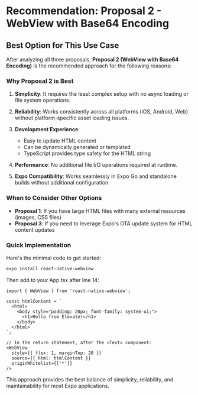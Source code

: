 # Recommendation: Proposal 2 - WebView with Base64 Encoding

## Best Option for This Use Case

After analyzing all three proposals, **Proposal 2 (WebView with Base64 Encoding)** is the recommended approach for the following reasons:

### Why Proposal 2 is Best

1. **Simplicity**: It requires the least complex setup with no async loading or file system operations.

2. **Reliability**: Works consistently across all platforms (iOS, Android, Web) without platform-specific asset loading issues.

3. **Development Experience**: 
   - Easy to update HTML content
   - Can be dynamically generated or templated
   - TypeScript provides type safety for the HTML string

4. **Performance**: No additional file I/O operations required at runtime.

5. **Expo Compatibility**: Works seamlessly in Expo Go and standalone builds without additional configuration.

### When to Consider Other Options

- **Proposal 1**: If you have large HTML files with many external resources (images, CSS files)
- **Proposal 3**: If you need to leverage Expo's OTA update system for HTML content updates

### Quick Implementation

Here's the minimal code to get started:

```bash
expo install react-native-webview
```

Then add to your App.tsx after line 14:
```tsx
import { WebView } from 'react-native-webview';

const htmlContent = `
  <html>
    <body style="padding: 20px; font-family: system-ui;">
      <h1>Hello from Elevate!</h1>
    </body>
  </html>
`;

// In the return statement, after the <Text> component:
<WebView
  style={{ flex: 1, marginTop: 20 }}
  source={{ html: htmlContent }}
  originWhitelist={['*']}
/>
```

This approach provides the best balance of simplicity, reliability, and maintainability for most Expo applications.